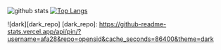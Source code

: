 ![github stats](https://github-readme-stats.vercel.app/api?username=afa28&theme=dark&show_icons=true)
[![Top Langs](https://github-readme-stats.vercel.app/api/top-langs/?username=afa28&layout=compact)](https://github.com/afa28/afa28)

![dark][dark_repo]
[dark_repo]: https://github-readme-stats.vercel.app/api/pin/?username=afa28&repo=opensid&cache_seconds=86400&theme=dark
